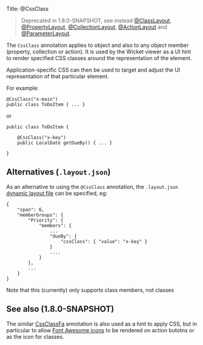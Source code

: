 Title: @CssClass

> Deprecated in 1.8.0-SNAPSHOT, see instead [@ClassLayout](./ClassLayout.html), [@PropertyLayout](./PropertyLayout.html),  [@CollectionLayout](./CollectionLayout.html),  [@ActionLayout](./ActionLayout.html) and [@ParameterLayout](./ParameterLayout.html).

The `CssClass` annotation applies to object and also to any object member 
(property, collection or action).  It is used by the Wicket viewer as a UI hint 
to render specified CSS classes around the representation of the element.

Application-specific CSS can then be used to target and adjust the UI representation
of that particular element.

For example:

    @CssClass("x-main")
    public class ToDoItem { ... }

or

    public class ToDoItem { 
    
        @CssClass("x-key")
        public LocalDate getDueBy() { ... }
        
    }


## Alternatives (`.layout.json`)

As an alternative to using the `@CssClass` annotation, the `.layout.json` 
[dynamic layout file](../../components/viewers/wicket/dynamic-layouts.html) 
can be specified, eg:

    {
        "span": 6,
        "memberGroups": {
            "Priority": {
                "members": {
                    ...
                    "dueBy": {
                        "cssClass": { "value": "x-key" }
                    }
                    ....
                }
            },
            ...
        }
    }


Note that this (currently) only supports class members, not classes


## See also (1.8.0-SNAPSHOT)

The similar [CssClassFa](./CssClassFa-deprecated.html) annotation is also used as a hint
to apply CSS, but in particular to allow [Font Awesome icons](http://fortawesome.github.io/Font-Awesome/icons/)
to be rendered on action butotns or as the icon for classes.
